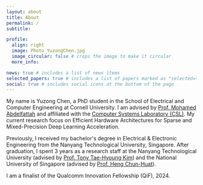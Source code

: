 ```yaml
---
layout: about
title: About
permalink: /
subtitle: 

profile:
  align: right
  image: Photo_YuzongChen.jpg
  image_circular: false # crops the image to make it circular
  more_info: 

news: true # includes a list of news items
selected_papers: true # includes a list of papers marked as "selected={true}"
social: true # includes social icons at the bottom of the page
---
```


My name is Yuzong Chen, a PhD student in the School of Electrical and Computer Engineering at Cornell University. I am advised by [Prof. Mohamed Abdelfattah](https://www.mohsaied.com/) and affiliated with the [Computer Systems Laboratory (CSL)](https://www.csl.cornell.edu/). My current research focus on Efficient Hardware Architectures for Sparse and Mixed-Precision Deep Learning Acceleration. 

Previously, I received my bachelor's degree in Electrical & Electronic Engineering from the Nanyang Technological University, Singapore. After graduation, I spent 3 years as a research staff at the Nanyang Technological University (advised by [Prof. Tony Tae-Hyoung Kim](https://sites.google.com/view/tonykim)) and the National University of Singapore (advised by [Prof. Heng Chun-Huat](https://online.ece.nus.edu.sg/staff/web.asp?id=elehch)). 

I am a finalist of the Qualcomm Innovation Fellowship (QiF), 2024.
